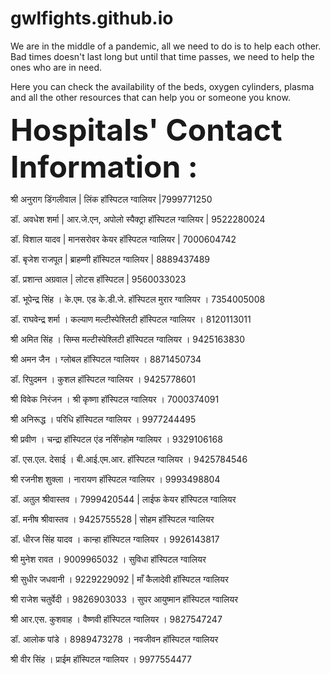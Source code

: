 # gwlfights.github.io

We are in the middle of a pandemic, all we need to do is to help each other. Bad times doesn't last long but until that time passes, we need to help the ones who are in need. 

Here you can check the availability of the beds, oxygen cylinders, plasma and all the other resources that can help you or someone you know.   

<font size ="9"><b>Hospitals' Contact Information : </b></font>


श्री अनुराग डिंगलीवाल | लिंक हॉस्पिटल ग्वालियर |7999771250

डॉ. अवधेश शर्मा | आर.जे.एन, अपोलो स्पैक्ट्रा हॉस्पिटल ग्वालियर | 9522280024

डॉ. विशाल यादव | मानसरोवर केयर हॉस्पिटल ग्वालियर | 7000604742 

डॉ. बृजेश राजपूत | ब्राहम्णी हॉस्पिटल ग्वालियर | 8889437489

डॉ. प्रशान्त अग्रवाल | लोटस हॉस्पिटल | 9560033023

डॉ. भूपेन्द्र सिंह ।  के.एम. एड के.डी.जे. हॉस्पिटल मुरार ग्वालियर । 7354005008

डॉ. राघवेन्द्र शर्मा । कल्याण मल्टीस्पेश्लिटी हॉस्पिटल ग्वालियर । 8120113011

श्री अमित सिंह । सिम्स मल्टीस्पेश्लिटी हॉस्पिटल
ग्वालियर । 9425163830

श्री अमन जैन । ग्लोबल हॉस्पिटल ग्वालियर । 8871450734

डॉ. रिपुदमन । कुशल हॉस्पिटल ग्वालियर । 9425778601

श्री विवेक निरंजन । श्री कृष्णा हॉस्पिटल ग्वालियर । 7000374091

श्री अनिरूद्ध । परिधि हॉस्पिटल ग्वालियर । 9977244495

श्री प्रवीण । चन्द्रा हॉस्पिटल एंड नर्सिंगहोम ग्वालियर । 9329106168

डॉ. एस.एल. देसाई । बी.आई.एम.आर. हॉस्पिटल ग्वालियर । 9425784546

श्री रजनीश शुक्ला । नारायण हॉस्पिटल ग्वालियर । 9993498804

डॉ. अतुल श्रीवास्तव । 7999420544 | लाईफ केयर हॉस्पिटल ग्वालियर

डॉ. मनीष श्रीवास्तव । 9425755528 | सोहम हॉस्पिटल ग्वालियर

डॉ. धीरज सिंह यादव । कान्हा हॉस्पिटल ग्वालियर । 9926143817

श्री मुनेश रावत । 9009965032 । सुविधा हॉस्पिटल ग्वालियर

श्री सुधीर जधवानी । 9229229092 | माँ कैलादेवी हॉस्पिटल ग्वालियर

श्री राजेश चतुर्वेदी । 9826903033 । सुपर आयुष्मान हॉस्पिटल ग्वालियर

श्री आर.एस. कुशवाह । वैष्णवी हॉस्पिटल ग्वालियर । 9827547247

डॉ. आलोक पांडे । 8989473278 । नवजीवन हॉस्पिटल ग्वालियर

श्री वीर सिंह । प्राईम हॉस्पिटल ग्वालियर । 9977554477
